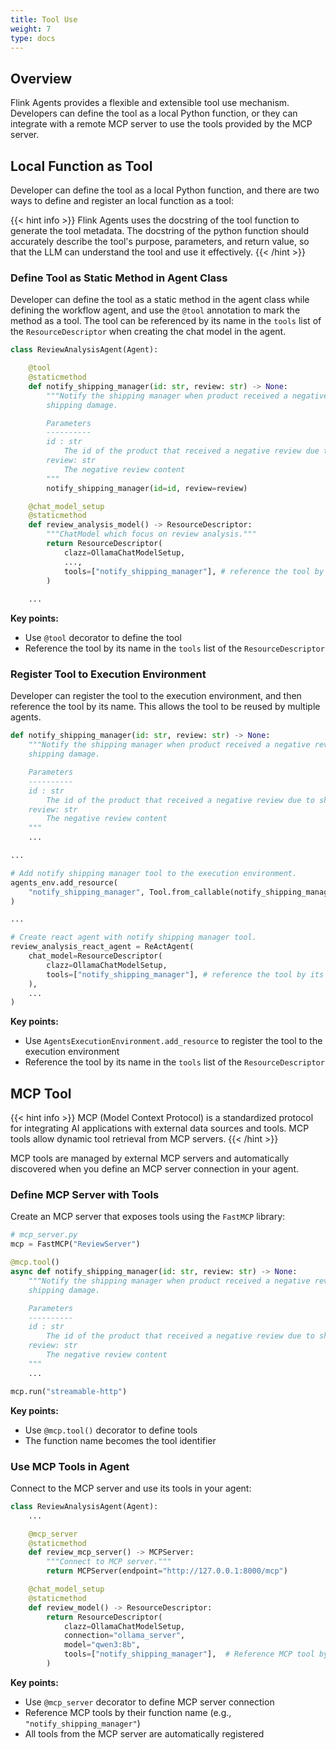 ```yaml
---
title: Tool Use
weight: 7
type: docs
---
```

<!--
Licensed to the Apache Software Foundation (ASF) under one
or more contributor license agreements.  See the NOTICE file
distributed with this work for additional information
regarding copyright ownership.  The ASF licenses this file
to you under the Apache License, Version 2.0 (the
"License"); you may not use this file except in compliance
with the License.  You may obtain a copy of the License at

  http://www.apache.org/licenses/LICENSE-2.0

Unless required by applicable law or agreed to in writing,
software distributed under the License is distributed on an
"AS IS" BASIS, WITHOUT WARRANTIES OR CONDITIONS OF ANY
KIND, either express or implied.  See the License for the
specific language governing permissions and limitations
under the License.
-->

## Overview

Flink Agents provides a flexible and extensible tool use mechanism. Developers can define the tool as a local Python function, or they can integrate with a remote MCP server to use the tools provided by the MCP server.

## Local Function as Tool

Developer can define the tool as a local Python function, and there are two ways to define and register an local function as a tool:

{{< hint info >}}
Flink Agents uses the docstring of the tool function to generate the tool metadata. The docstring of the python function should accurately describe the tool's purpose, parameters, and return value, so that the LLM can understand the tool and use it effectively.
{{< /hint >}}

### Define Tool as Static Method in Agent Class

Developer can define the tool as a static method in the agent class while defining the workflow agent, and use the `@tool` annotation to mark the method as a tool. The tool can be referenced by its name in the `tools` list of the `ResourceDescriptor` when creating the chat model in the agent.

```python
class ReviewAnalysisAgent(Agent):

    @tool
    @staticmethod
    def notify_shipping_manager(id: str, review: str) -> None:
        """Notify the shipping manager when product received a negative review due to
        shipping damage.

        Parameters
        ----------
        id : str
            The id of the product that received a negative review due to shipping damage
        review: str
            The negative review content
        """
        notify_shipping_manager(id=id, review=review)

    @chat_model_setup
    @staticmethod
    def review_analysis_model() -> ResourceDescriptor:
        """ChatModel which focus on review analysis."""
        return ResourceDescriptor(
            clazz=OllamaChatModelSetup,
            ...,
            tools=["notify_shipping_manager"], # reference the tool by its name
        )
    
    ...
```

**Key points:**
- Use `@tool` decorator to define the tool
- Reference the tool by its name in the `tools` list of the `ResourceDescriptor`


### Register Tool to Execution Environment

Developer can register the tool to the execution environment, and then reference the tool by its name. This allows the tool to be reused by multiple agents.

```python
def notify_shipping_manager(id: str, review: str) -> None:
    """Notify the shipping manager when product received a negative review due to
    shipping damage.

    Parameters
    ----------
    id : str
        The id of the product that received a negative review due to shipping damage
    review: str
        The negative review content
    """
    ...

...

# Add notify shipping manager tool to the execution environment.
agents_env.add_resource(
    "notify_shipping_manager", Tool.from_callable(notify_shipping_manager)
)

...

# Create react agent with notify shipping manager tool.
review_analysis_react_agent = ReActAgent(
    chat_model=ResourceDescriptor(
        clazz=OllamaChatModelSetup,
        tools=["notify_shipping_manager"], # reference the tool by its name
    ),
    ...
)
```

**Key points:**
- Use `AgentsExecutionEnvironment.add_resource` to register the tool to the execution environment
- Reference the tool by its name in the `tools` list of the `ResourceDescriptor`

## MCP Tool

{{< hint info >}}
MCP (Model Context Protocol) is a standardized protocol for integrating AI applications with external data sources and tools. MCP tools allow dynamic tool retrieval from MCP servers.
{{< /hint >}}

MCP tools are managed by external MCP servers and automatically discovered when you define an MCP server connection in your agent.

### Define MCP Server with Tools

Create an MCP server that exposes tools using the `FastMCP` library:

```python
# mcp_server.py
mcp = FastMCP("ReviewServer")

@mcp.tool()
async def notify_shipping_manager(id: str, review: str) -> None:
    """Notify the shipping manager when product received a negative review due to
    shipping damage.

    Parameters
    ----------
    id : str
        The id of the product that received a negative review due to shipping damage
    review: str
        The negative review content
    """
    ...

mcp.run("streamable-http")
```

**Key points:**
- Use `@mcp.tool()` decorator to define tools
- The function name becomes the tool identifier

### Use MCP Tools in Agent

Connect to the MCP server and use its tools in your agent:

```python
class ReviewAnalysisAgent(Agent):
    ...

    @mcp_server
    @staticmethod
    def review_mcp_server() -> MCPServer:
        """Connect to MCP server."""
        return MCPServer(endpoint="http://127.0.0.1:8000/mcp")

    @chat_model_setup
    @staticmethod
    def review_model() -> ResourceDescriptor:
        return ResourceDescriptor(
            clazz=OllamaChatModelSetup,
            connection="ollama_server",
            model="qwen3:8b",
            tools=["notify_shipping_manager"],  # Reference MCP tool by name
        )
```

**Key points:**
- Use `@mcp_server` decorator to define MCP server connection
- Reference MCP tools by their function name (e.g., `"notify_shipping_manager"`)
- All tools from the MCP server are automatically registered